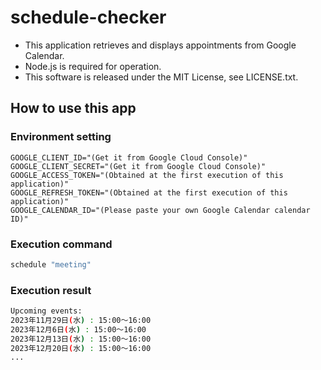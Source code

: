 # schedule-checker

- This application retrieves and displays appointments from Google Calendar.
- Node.js is required for operation.
- This software is released under the MIT License, see LICENSE.txt.


## How to use this app

### Environment setting

```.env
GOOGLE_CLIENT_ID="(Get it from Google Cloud Console)"
GOOGLE_CLIENT_SECRET="(Get it from Google Cloud Console)"
GOOGLE_ACCESS_TOKEN="(Obtained at the first execution of this application)"
GOOGLE_REFRESH_TOKEN="(Obtained at the first execution of this application)"
GOOGLE_CALENDAR_ID="(Please paste your own Google Calendar calendar ID)"
```

### Execution command

```bash
schedule "meeting"
```

### Execution result

```bash
Upcoming events:
2023年11月29日(水) : 15:00～16:00
2023年12月6日(水) : 15:00～16:00
2023年12月13日(水) : 15:00～16:00
2023年12月20日(水) : 15:00～16:00
...
```